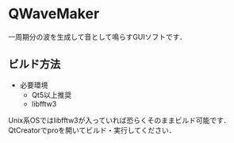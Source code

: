 QWaveMaker
==========

一周期分の波を生成して音として鳴らすGUIソフトです．

ビルド方法
---------

* 必要環境
    * Qt5以上推奨
    * libfftw3

Unix系OSではlibfftw3が入っていれば恐らくそのままビルド可能です．  
QtCreatorでproを開いてビルド・実行してください．
